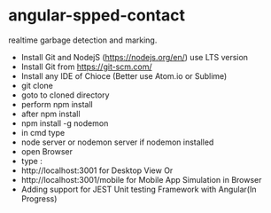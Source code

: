 # angular-spped-contact



realtime garbage detection and marking.

- Install Git and NodejS (https://nodejs.org/en/) use LTS version
- Install Git from https://git-scm.com/ 
- Install any IDE of Chioce (Better use Atom.io or Sublime)
- git clone
- goto to cloned directory
- perform npm install
- after npm install 
- npm install -g nodemon
- in cmd type
- node server or nodemon server if nodemon installed
- open Browser
- type :
- http://localhost:3001 for Desktop View Or
- http://localhost:3001/mobile for Mobile App Simulation in Browser
- Adding support for JEST Unit testing Framework with Angular(In Progress)
